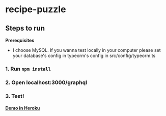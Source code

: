 # recipe-puzzle

## Steps to run

**Prerequisites**

- I choose MySQL. If you wanna test locally in your computer please set your database's config in typeorm's config in src/config/typeorm.ts

### 1.  Run `npm install`

### 2.  Open localhost:3000/graphql

### 3. Test!

#### [Demo in Heroku](https://recipe-puzzle.herokuapp.com/graphql)

